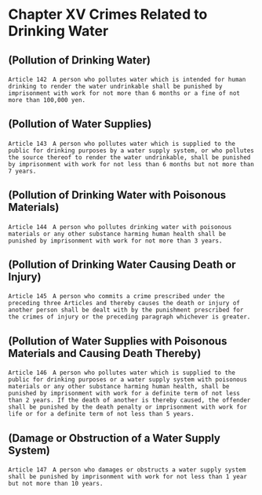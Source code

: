 # Chapter XV Crimes Related to Drinking Water

## (Pollution of Drinking Water)
```
Article 142　A person who pollutes water which is intended for human drinking to render the water undrinkable shall be punished by imprisonment with work for not more than 6 months or a fine of not more than 100,000 yen.
```
## (Pollution of Water Supplies)
```
Article 143　A person who pollutes water which is supplied to the public for drinking purposes by a water supply system, or who pollutes the source thereof to render the water undrinkable, shall be punished by imprisonment with work for not less than 6 months but not more than 7 years.
```
## (Pollution of Drinking Water with Poisonous Materials)
```
Article 144　A person who pollutes drinking water with poisonous materials or any other substance harming human health shall be punished by imprisonment with work for not more than 3 years.
```
## (Pollution of Drinking Water Causing Death or Injury)
```
Article 145　A person who commits a crime prescribed under the preceding three Articles and thereby causes the death or injury of another person shall be dealt with by the punishment prescribed for the crimes of injury or the preceding paragraph whichever is greater.
```
## (Pollution of Water Supplies with Poisonous Materials and Causing Death Thereby)
```
Article 146　A person who pollutes water which is supplied to the public for drinking purposes or a water supply system with poisonous materials or any other substance harming human health, shall be punished by imprisonment with work for a definite term of not less than 2 years. If the death of another is thereby caused, the offender shall be punished by the death penalty or imprisonment with work for life or for a definite term of not less than 5 years.
```
## (Damage or Obstruction of a Water Supply System)
```
Article 147　A person who damages or obstructs a water supply system shall be punished by imprisonment with work for not less than 1 year but not more than 10 years.
```
